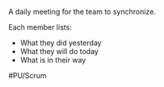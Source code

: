 A daily meeting for the team to synchronize.

Each member lists:
- What they did yesterday
- What they will do today
- What is in their way

#PU/Scrum